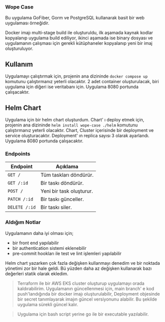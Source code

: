 ### Wope Case
Bu uygulama GoFiber, Gorm ve PostgreSQL kullanarak basit bir web uygulaması örneğidir.

Docker imajı multi-stage build ile oluşturuldu, ilk aşamada kaynak kodlar kopyalanıp uygulama build ediliyor, ikinci aşamada ise binary dosyası ve uygulamanın çalışması için gerekli kütüphaneler kopyalanıp yeni bir imaj oluşturuluyor.

## Kullanım
Uygulamayı çalıştırmak için, projenin ana dizininde `docker compose up` komutunu çalıştırmanız yeterli olacaktır. 2 adet container oluşturulacak, biri uygulama için diğeri ise veritabanı için. Uygulama 8080 portunda çalışacaktır.

## Helm Chart
Uygulama için bir helm chart oluşturdum. Chart' ı deploy etmek için, projenin ana dizininde `helm install wope-case ./helm` komutunu çalıştırmanız yeterli olacaktır. Chart, Cluster içerisinde bir deployment ve service oluşturacaktır. Deployment' ın replica sayısı 3 olarak ayarlandı. Uygulama 8080 portunda çalışacaktır.

### Endpoints
| Endpoint       | Açıklama                   |
|----------------|----------------------------|
| `GET /`        | Tüm taskları döndürür.     |
| `GET /:id`     | Bir taskı döndürür.        |
| `POST /`       | Yeni bir task oluşturur.   |
| `PATCH /:id`   | Bir taskı günceller.       |
| `DELETE /:id`  | Bir taskı siler.           |

### Aldığım Notlar
Uygulamanın daha iyi olması için;
- bir front end yapılabilir
- bir authentication sistemi eklenebilir
- pre-commit hookları ile test ve lint işlemleri yapılabilir

Helm chart yazarken çok fazla değişken kullanmayı denedim ve bir noktada yönetimi zor bir hale geldi. Bü yüzden daha az değişken kullanarak bazı değerleri statik olarak ekledim.

> Terraform ile bir AWS EKS cluster oluşturup uygulamayı orada kaldırabilirim. Uygulamanın güncellenmesi için, main branch' e kod push'landığında bir docker imajı oluşturulabilir, Deployment objesinde bir secret tanımlayarak imajın güncel versiyonunu alabilir. Bu şekilde uygulama sürekli güncel kalır.

> Uygulama için bash script yerine go ile bir executable yazılabilir.